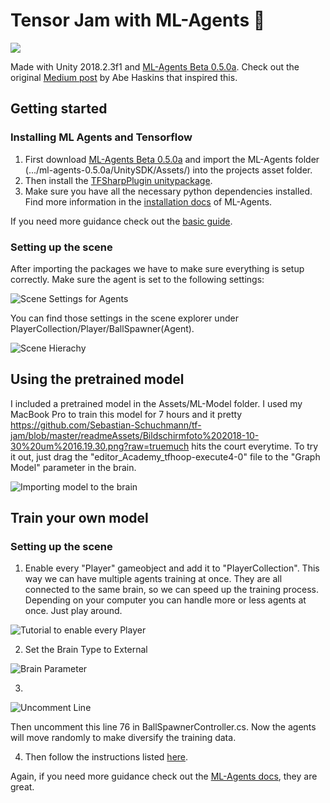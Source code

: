 # Tensor Jam with ML-Agents 🤖
![](https://media.giphy.com/media/9A6JRi5hUDtjogBcSA/giphy.gif)

Made with Unity 2018.2.3f1 and [ML-Agents Beta 0.5.0a](https://github.com/Unity-Technologies/ml-agents/releases/tag/0.5.0a). Check out the original [Medium post](https://medium.com/tensorflow/tf-jam-shooting-hoops-with-machine-learning-7a96e1236c32) by Abe Haskins that inspired this.

## Getting started
### Installing ML Agents and Tensorflow
1. First download [ML-Agents Beta 0.5.0a](https://github.com/Unity-Technologies/ml-agents/releases/tag/0.5.0a) and import the ML-Agents folder (.../ml-agents-0.5.0a/UnitySDK/Assets/) into the projects asset folder.
2. Then install the [TFSharpPlugin unitypackage](https://s3.amazonaws.com/unity-ml-agents/0.5/TFSharpPlugin.unitypackage). 
3. Make sure you have all the necessary python dependencies installed. Find more information in the [installation docs](https://github.com/Unity-Technologies/ml-agents/blob/master/docs/Installation.md) of ML-Agents.

If you need more guidance check out the [basic guide](https://github.com/Unity-Technologies/ml-agents/blob/master/docs/Basic-Guide.md).

### Setting up the scene
After importing the packages we have to make sure everything is setup correctly. Make sure the agent is set to the following settings:

![Scene Settings for Agents](https://github.com/Sebastian-Schuchmann/tf-jam/blob/master/readmeAssets/Bildschirmfoto%202018-10-30%20um%2015.04.54.png?raw=false)

You can find those settings in the scene explorer under PlayerCollection/Player/BallSpawner(Agent).

![Scene Hierachy](https://github.com/Sebastian-Schuchmann/tf-jam/blob/master/readmeAssets/Bildschirmfoto%202018-10-30%20um%2015.04.13.png?raw=true)

## Using the pretrained model
I included a pretrained model in the Assets/ML-Model folder. I used my MacBook Pro to train this model for 7 hours and it pretty https://github.com/Sebastian-Schuchmann/tf-jam/blob/master/readmeAssets/Bildschirmfoto%202018-10-30%20um%2016.19.30.png?raw=truemuch hits the court everytime. To try it out, just drag the "editor_Academy_tfhoop-execute4-0" file to the "Graph Model" parameter in the brain.

![Importing model to the brain](https://github.com/Sebastian-Schuchmann/tf-jam/blob/master/readmeAssets/Bildschirmfoto%202018-10-30%20um%2015.05.40.png?raw=false)

## Train your own model
### Setting up the scene

1. Enable every "Player" gameobject and add it to "PlayerCollection". This way we can have multiple agents training at once. They are all connected to the same brain, so we can speed up the training process. Depending on your computer you can handle more or less agents at once. Just play around. 

![Tutorial to enable every Player](https://media.giphy.com/media/455paP4M6hUWsamG8Q/giphy.gif)

2. Set the Brain Type to External

![Brain Parameter](https://github.com/Sebastian-Schuchmann/tf-jam/blob/master/readmeAssets/brainparameter.png?raw=true)

3.

![Uncomment Line](https://github.com/Sebastian-Schuchmann/tf-jam/blob/master/readmeAssets/codesnippet.png?raw=true)

Then uncomment this line 76 in BallSpawnerController.cs. Now the agents will move randomly to make diversify the training data. 

4. Then follow the instructions listed [here](https://github.com/Unity-Technologies/ml-agents/blob/master/docs/Basic-Guide.md#training-the-environment).

Again, if you need more guidance check out the [ML-Agents docs](https://github.com/Unity-Technologies/ml-agents/blob/master/docs/Basic-Guide.md#training-the-environment), they are great.






